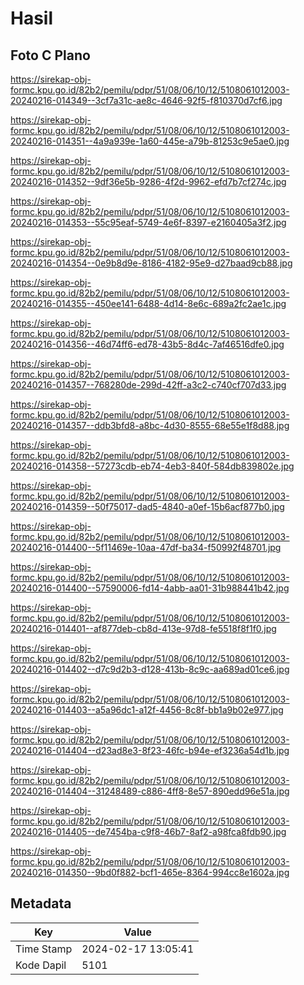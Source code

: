 # Hasil

## Foto C Plano

https://sirekap-obj-formc.kpu.go.id/82b2/pemilu/pdpr/51/08/06/10/12/5108061012003-20240216-014349--3cf7a31c-ae8c-4646-92f5-f810370d7cf6.jpg

https://sirekap-obj-formc.kpu.go.id/82b2/pemilu/pdpr/51/08/06/10/12/5108061012003-20240216-014351--4a9a939e-1a60-445e-a79b-81253c9e5ae0.jpg

https://sirekap-obj-formc.kpu.go.id/82b2/pemilu/pdpr/51/08/06/10/12/5108061012003-20240216-014352--9df36e5b-9286-4f2d-9962-efd7b7cf274c.jpg

https://sirekap-obj-formc.kpu.go.id/82b2/pemilu/pdpr/51/08/06/10/12/5108061012003-20240216-014353--55c95eaf-5749-4e6f-8397-e2160405a3f2.jpg

https://sirekap-obj-formc.kpu.go.id/82b2/pemilu/pdpr/51/08/06/10/12/5108061012003-20240216-014354--0e9b8d9e-8186-4182-95e9-d27baad9cb88.jpg

https://sirekap-obj-formc.kpu.go.id/82b2/pemilu/pdpr/51/08/06/10/12/5108061012003-20240216-014355--450ee141-6488-4d14-8e6c-689a2fc2ae1c.jpg

https://sirekap-obj-formc.kpu.go.id/82b2/pemilu/pdpr/51/08/06/10/12/5108061012003-20240216-014356--46d74ff6-ed78-43b5-8d4c-7af46516dfe0.jpg

https://sirekap-obj-formc.kpu.go.id/82b2/pemilu/pdpr/51/08/06/10/12/5108061012003-20240216-014357--768280de-299d-42ff-a3c2-c740cf707d33.jpg

https://sirekap-obj-formc.kpu.go.id/82b2/pemilu/pdpr/51/08/06/10/12/5108061012003-20240216-014357--ddb3bfd8-a8bc-4d30-8555-68e55e1f8d88.jpg

https://sirekap-obj-formc.kpu.go.id/82b2/pemilu/pdpr/51/08/06/10/12/5108061012003-20240216-014358--57273cdb-eb74-4eb3-840f-584db839802e.jpg

https://sirekap-obj-formc.kpu.go.id/82b2/pemilu/pdpr/51/08/06/10/12/5108061012003-20240216-014359--50f75017-dad5-4840-a0ef-15b6acf877b0.jpg

https://sirekap-obj-formc.kpu.go.id/82b2/pemilu/pdpr/51/08/06/10/12/5108061012003-20240216-014400--5f11469e-10aa-47df-ba34-f50992f48701.jpg

https://sirekap-obj-formc.kpu.go.id/82b2/pemilu/pdpr/51/08/06/10/12/5108061012003-20240216-014400--57590006-fd14-4abb-aa01-31b988441b42.jpg

https://sirekap-obj-formc.kpu.go.id/82b2/pemilu/pdpr/51/08/06/10/12/5108061012003-20240216-014401--af877deb-cb8d-413e-97d8-fe5518f8f1f0.jpg

https://sirekap-obj-formc.kpu.go.id/82b2/pemilu/pdpr/51/08/06/10/12/5108061012003-20240216-014402--d7c9d2b3-d128-413b-8c9c-aa689ad01ce6.jpg

https://sirekap-obj-formc.kpu.go.id/82b2/pemilu/pdpr/51/08/06/10/12/5108061012003-20240216-014403--a5a96dc1-a12f-4456-8c8f-bb1a9b02e977.jpg

https://sirekap-obj-formc.kpu.go.id/82b2/pemilu/pdpr/51/08/06/10/12/5108061012003-20240216-014404--d23ad8e3-8f23-46fc-b94e-ef3236a54d1b.jpg

https://sirekap-obj-formc.kpu.go.id/82b2/pemilu/pdpr/51/08/06/10/12/5108061012003-20240216-014404--31248489-c886-4ff8-8e57-890edd96e51a.jpg

https://sirekap-obj-formc.kpu.go.id/82b2/pemilu/pdpr/51/08/06/10/12/5108061012003-20240216-014405--de7454ba-c9f8-46b7-8af2-a98fca8fdb90.jpg

https://sirekap-obj-formc.kpu.go.id/82b2/pemilu/pdpr/51/08/06/10/12/5108061012003-20240216-014350--9bd0f882-bcf1-465e-8364-994cc8e1602a.jpg


## Metadata

| Key        | Value               |
| ---------- | ------------------- |
| Time Stamp | 2024-02-17 13:05:41 |
| Kode Dapil | 5101                |



